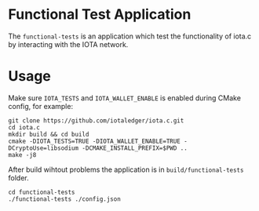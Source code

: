 # Functional Test Application
 
The `functional-tests` is an application which test the functionality of iota.c by interacting with the IOTA network.

# Usage

Make sure `IOTA_TESTS` and `IOTA_WALLET_ENABLE` is enabled during CMake config, for example:

```
git clone https://github.com/iotaledger/iota.c.git
cd iota.c
mkdir build && cd build
cmake -DIOTA_TESTS=TRUE -DIOTA_WALLET_ENABLE=TRUE -DCryptoUse=libsodium -DCMAKE_INSTALL_PREFIX=$PWD ..
make -j8
```

After build wihtout problems the application is in `build/functional-tests` folder.

```
cd functional-tests
./functional-tests ./config.json
```

